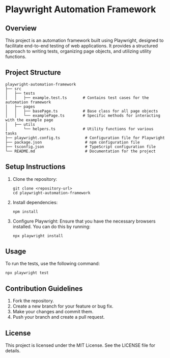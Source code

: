 # Playwright Automation Framework

## Overview
This project is an automation framework built using Playwright, designed to facilitate end-to-end testing of web applications. It provides a structured approach to writing tests, organizing page objects, and utilizing utility functions.

## Project Structure
```
playwright-automation-framework
├── src
│   ├── tests
│   │   ├── example.test.ts       # Contains test cases for the automation framework
│   ├── pages
│   │   ├── basePage.ts           # Base class for all page objects
│   │   └── examplePage.ts        # Specific methods for interacting with the example page
│   ├── utils
│       └── helpers.ts            # Utility functions for various tasks
├── playwright.config.ts           # Configuration file for Playwright
├── package.json                   # npm configuration file
├── tsconfig.json                  # TypeScript configuration file
└── README.md                      # Documentation for the project
```

## Setup Instructions
1. Clone the repository:
   ```
   git clone <repository-url>
   cd playwright-automation-framework
   ```

2. Install dependencies:
   ```
   npm install
   ```

3. Configure Playwright:
   Ensure that you have the necessary browsers installed. You can do this by running:
   ```
   npx playwright install
   ```

## Usage
To run the tests, use the following command:
```
npx playwright test
```

## Contribution Guidelines
1. Fork the repository.
2. Create a new branch for your feature or bug fix.
3. Make your changes and commit them.
4. Push your branch and create a pull request.

## License
This project is licensed under the MIT License. See the LICENSE file for details.